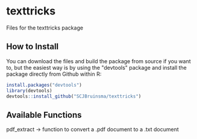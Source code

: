 # texttricks
Files for the texttricks package

## How to Install

You can download the files and build the package from source if you want to, but the easiest way is by using the "devtools" package and install the package directly from Github within R:

```r
install.packages("devtools")
library(devtools)
devtools::install_github("SCJBruinsma/texttricks")
```
## Available  Functions

pdf_extract -> function to convert a .pdf document to a .txt document 
